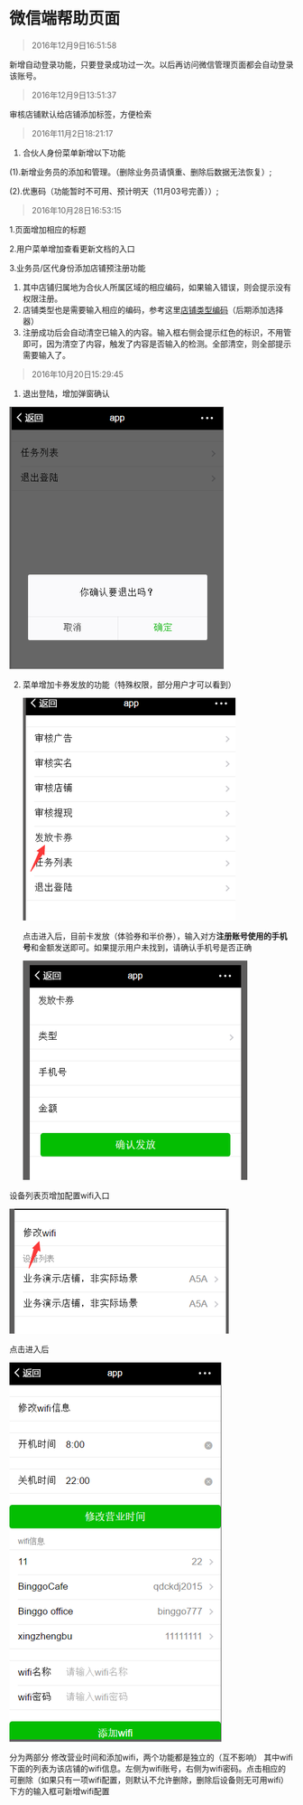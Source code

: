 # 微信端帮助页面

> 2016年12月9日16:51:58

新增自动登录功能，只要登录成功过一次。以后再访问微信管理页面都会自动登录该账号。

> 2016年12月9日13:51:37

审核店铺默认给店铺添加标签，方便检索

> 2016年11月2日18:21:17

 1. 合伙人身份菜单新增以下功能
 
 (1).新增业务员的添加和管理。（删除业务员请慎重、删除后数据无法恢复）;

 (2).优惠码（功能暂时不可用、预计明天（11月03号完善））;


> 2016年10月28日16:53:15

 1.页面增加相应的标题

 2.用户菜单增加查看更新文档的入口

 3.业务员/区代身份添加店铺预注册功能
  
 1. 其中店铺归属地为合伙人所属区域的相应编码，如果输入错误，则会提示没有权限注册。
 2. 店铺类型也是需要输入相应的编码，参考这里[店铺类型编码](店铺类型编码.md)（后期添加选择器）
 3. 注册成功后会自动清空已输入的内容。输入框右侧会提示红色的标识，不用管即可，因为清空了内容，触发了内容是否输入的检测。全部清空，则全部提示需要输入了。


> 2016年10月20日15:29:45


1. 退出登陆，增加弹窗确认

 ![](/assets/QQ截图20161020153055.png)

2. 菜单增加卡券发放的功能（特殊权限，部分用户才可以看到）

    ![](/assets/QQ截图20161020161024.png)

    点击进入后，目前卡发放（体验券和半价券），输入对方**注册账号使用的手机号**和金额发送即可。如果提示用户未找到，请确认手机号是否正确

    ![](/assets/QQ截图20161020161326.png)



 设备列表页增加配置wifi入口

![](/assets/1.png)

点击进入后

![](/assets/2.png)


分为两部分 修改营业时间和添加wifi，两个功能都是独立的（互不影响）
其中wifi下面的列表为该店铺的wifi信息。左侧为wifi账号，右侧为wifi密码。点击相应的可删除（如果只有一项wifi配置，则默认不允许删除，删除后设备则无可用wifi）
下方的输入框可新增wifi配置



